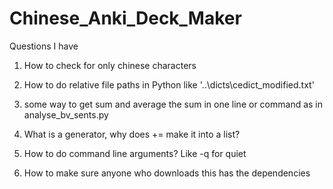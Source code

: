 # Chinese_Anki_Deck_Maker

Questions I have

1. How to check for only chinese characters

3. How to do relative file paths in Python like '..\\dicts\\cedict_modified.txt'

4. some way to get sum and average the sum in one line or command as in analyse_bv_sents.py

5. What is a generator, why does += make it into a list?

6. How to do command line arguments? Like -q for quiet

7. How to make sure anyone who downloads this has the dependencies
